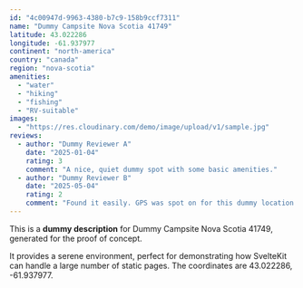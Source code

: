 ```yaml
---
id: "4c00947d-9963-4380-b7c9-158b9ccf7311"
name: "Dummy Campsite Nova Scotia 41749"
latitude: 43.022286
longitude: -61.937977
continent: "north-america"
country: "canada"
region: "nova-scotia"
amenities:
  - "water"
  - "hiking"
  - "fishing"
  - "RV-suitable"
images:
  - "https://res.cloudinary.com/demo/image/upload/v1/sample.jpg"
reviews:
  - author: "Dummy Reviewer A"
    date: "2025-01-04"
    rating: 3
    comment: "A nice, quiet dummy spot with some basic amenities."
  - author: "Dummy Reviewer B"
    date: "2025-05-04"
    rating: 2
    comment: "Found it easily. GPS was spot on for this dummy location."
---
```


This is a **dummy description** for Dummy Campsite Nova Scotia 41749, generated for the proof of concept.

It provides a serene environment, perfect for demonstrating how SvelteKit can handle a large number of static pages. The coordinates are 43.022286, -61.937977.
